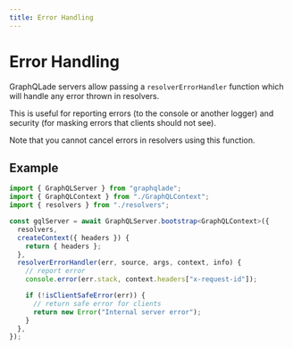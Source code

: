 ```yaml
---
title: Error Handling
---
```


# Error Handling

GraphQLade servers allow passing a `resolverErrorHandler` function
which will handle any error thrown in resolvers.

This is useful for reporting errors (to the console or another logger)
and security (for masking errors that clients should not see).

Note that you cannot cancel errors in resolvers using this function.

## Example

```ts
import { GraphQLServer } from "graphqlade";
import { GraphQLContext } from "./GraphQLContext";
import { resolvers } from "./resolvers";

const gqlServer = await GraphQLServer.bootstrap<GraphQLContext>({
  resolvers,
  createContext({ headers }) {
    return { headers };
  },
  resolverErrorHandler(err, source, args, context, info) {
    // report error
    console.error(err.stack, context.headers["x-request-id"]);

    if (!isClientSafeError(err)) {
      // return safe error for clients
      return new Error("Internal server error");
    }
  },
});
```
